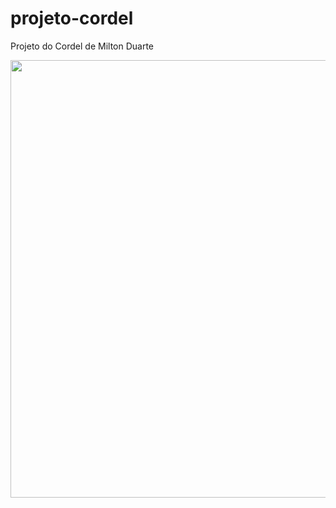 # projeto-cordel
Projeto do Cordel de Milton Duarte

<div align="center">
<img src="https://user-images.githubusercontent.com/94912867/235654165-98a2a11e-d5e3-4cdc-bd77-bdf48d1ea987.png" width="700px" />
</div>
